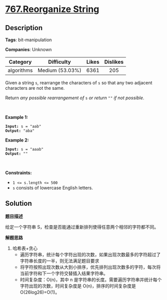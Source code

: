 # [767.Reorganize String](https://leetcode.com/problems/reorganize-string/description/)

## Description

**Tags**: bit-manipulation

**Companies**: Unknown

|  Category  |   Difficulty    | Likes | Dislikes |
| :--------: | :-------------: | :---: | :------: |
| algorithms | Medium (53.03%) | 6361  |   205    |

<p>Given a string <code>s</code>, rearrange the characters of <code>s</code> so that any two adjacent characters are not the same.</p>
<p>Return <em>any possible rearrangement of</em> <code>s</code> <em>or return</em> <code>&quot;&quot;</code> <em>if not possible</em>.</p>
<p>&nbsp;</p>
<p><strong class="example">Example 1:</strong></p>
<pre><code><strong>Input:</strong> s = "aab"
<strong>Output:</strong> "aba"</code></pre><p><strong class="example">Example 2:</strong></p>
<pre><code><strong>Input:</strong> s = "aaab"
<strong>Output:</strong> ""</code></pre>
<p>&nbsp;</p>
<p><strong>Constraints:</strong></p>
<ul>
  <li><code>1 &lt;= s.length &lt;= 500</code></li>
  <li><code>s</code> consists of lowercase English letters.</li>
</ul>

## Solution

**题目描述**

给定一个字符串 S，检查是否能通过重新排列使得任意两个相邻的字符都不同。

**解题思路**

1. 哈希表+贪心
   - 遍历字符串，统计每个字符出现的次数，如果出现次数最多的字符超过了字符串长度的一半，则无法满足题目要求
   - 将字符按照出现次数从大到小排序，优先排列出现次数多的字符，每次将当前字符和下一个字符交替插入结果字符串。
   - 时间复杂度：O(n)，其中 n 是字符串的长度。需要遍历字符串并统计每个字符出现的次数，时间复杂度是 O(n)，排序的时间复杂度是 O(26log26)=O(1)。
